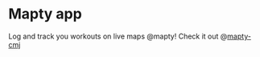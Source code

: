 # Mapty app
Log and track you workouts on live maps @mapty!
Check it out @[mapty-cmj](https://mapty-cmj.netlify.app)
